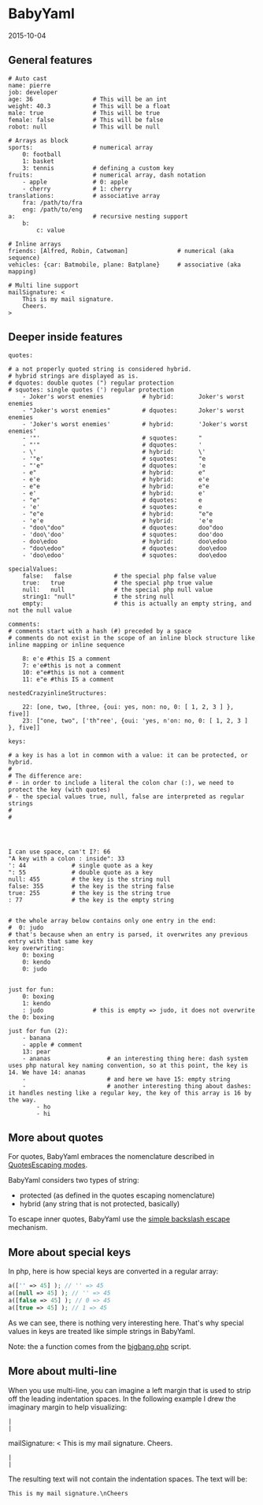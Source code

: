 BabyYaml 
==========================
2015-10-04



General features
-----------
    
    # Auto cast
    name: pierre
    job: developer          
    age: 36                 # This will be an int
    weight: 40.3            # This will be a float
    male: true              # This will be true
    female: false           # This will be false
    robot: null             # This will be null
    
    # Arrays as block
    sports:                 # numerical array
        0: football
        1: basket
        3: tennis           # defining a custom key
    fruits:                 # numerical array, dash notation
        - apple             # 0: apple
        - cherry            # 1: cherry
    translations:           # associative array
        fra: /path/to/fra
        eng: /path/to/eng
    a:                      # recursive nesting support
        b:
            c: value
            
    # Inline arrays
    friends: [Alfred, Robin, Catwoman]              # numerical (aka sequence)
    vehicles: {car: Batmobile, plane: Batplane}     # associative (aka mapping)
            
    # Multi line support
    mailSignature: <
        This is my mail signature.
        Cheers.                           
    >                    
    
    

Deeper inside features
------------------    

    quotes:
    
    # a not properly quoted string is considered hybrid.     
    # hybrid strings are displayed as is.
    # dquotes: double quotes (") regular protection     
    # squotes: single quotes (') regular protection         
        - Joker's worst enemies           # hybrid:       Joker's worst enemies 
        - "Joker's worst enemies"         # dquotes:      Joker's worst enemies
        - 'Joker's worst enemies'         # hybrid:       'Joker's worst enemies'
        - '"'                             # squotes:      "
        - "'"                             # dquotes:      '        
        - \'                              # hybrid:       \'        
        - '"e'                            # squotes:      "e
        - "'e"                            # dquotes:      'e 
        - e"                              # hybrid:       e"
        - e'e                             # hybrid:       e'e 
        - e"e                             # hybrid:       e"e
        - e'                              # hybrid:       e'
        - "e"                             # dquotes:      e
        - 'e'                             # squotes:      e  
        - "e"e                            # hybrid:       "e"e
        - 'e'e                            # hybrid:       'e'e
        - "doo\"doo"                      # dquotes:      doo"doo
        - 'doo\'doo'                      # squotes:      doo'doo
        - doo\edoo                        # hybrid:       doo\edoo
        - "doo\edoo"                      # dquotes:      doo\edoo
        - 'doo\edoo'                      # squotes:      doo\edoo
        
    specialValues:
        false:   false            # the special php false value
        true:   true              # the special php true value
        null:   null              # the special php null value
        string1: "null"           # the string null
        empty:                    # this is actually an empty string, and not the null value
        
    comments:
    # comments start with a hash (#) preceded by a space
    # comments do not exist in the scope of an inline block structure like inline mapping or inline sequence
        
        8: e'e #this IS a comment
        7: e'e#this is not a comment
        10: e"e#this is not a comment
        11: e"e #this IS a comment
        
    nestedCrazyinlineStructures:
        
        22: [one, two, [three, {oui: yes, non: no, 0: [ 1, 2, 3 ] }, five]]
        23: ["one, two", ['th"ree', {oui: 'yes, n'on: no, 0: [ 1, 2, 3 ] }, five]]
        
    keys:
    
    # a key is has a lot in common with a value: it can be protected, or hybrid.        
    # 
    # The difference are:
    # - in order to include a literal the colon char (:), we need to protect the key (with quotes) 
    # - the special values true, null, false are interpreted as regular strings 
    #  
    #  
     
    
    
    
    I can use space, can't I?: 66        
    "A key with a colon : inside": 33        
    ': 44             # single quote as a key     
    ": 55             # double quote as a key
    null: 455         # the key is the string null
    false: 355        # the key is the string false
    true: 255         # the key is the string true
    : 77              # the key is the empty string
                
                
    # the whole array below contains only one entry in the end: 
    #  0: judo
    # that's because when an entry is parsed, it overwrites any previous entry with that same key             
    key overwriting: 
        0: boxing
        0: kendo
        0: judo 
        
            
    just for fun:
        0: boxing   
        1: kendo
        : judo              # this is empty => judo, it does not overwrite the 0: boxing                 
                
    just for fun (2):
        - banana
        - apple # comment
        13: pear        
        - ananas                # an interesting thing here: dash system uses php natural key naming convention, so at this point, the key is 14. We have 14: ananas     
        -                       # and here we have 15: empty string                  
        -                       # another interesting thing about dashes: it handles nesting like a regular key, the key of this array is 16 by the way.
            - ho            
            - hi


    



More about quotes
------------------------

For quotes, BabyYaml embraces the nomenclature described in [QuotesEscaping modes](https://github.com/lingtalfi/universe/blob/master/planets/ConventionGuy/convention.quotesEscapingModes.eng.md). 

BabyYaml considers two types of string:

- protected         (as defined in the quotes escaping nomenclature)
- hybrid            (any string that is not protected, basically)


To escape inner quotes, BabyYaml use the [simple backslash escape](https://github.com/lingtalfi/universe/blob/master/planets/ConventionGuy/convention.quotesEscapingModes.eng.md) mechanism.





More about special keys 
-----------------------------

In php, here is how special keys are converted in a regular array:

```php
a(['' => 45] ); // '' => 45
a([null => 45] ); // '' => 45
a([false => 45] ); // 0 => 45
a([true => 45] ); // 1 => 45
```

As we can see, there is nothing very interesting here.
That's why special values in keys are treated like simple strings in BabyYaml. 

Note: the a function comes from the [bigbang.php]() script.



More about multi-line 
----------------------

When you use multi-line, you can imagine a left margin
that is used to strip off the leading indentation spaces.
In the following example I drew the imaginary margin to help visualizing: 
 
    |
    |
mailSignature: <
    This is my mail signature.
    Cheers.                           
>                    
    |
    |        
    
The resulting text will not contain the indentation spaces.
The text will be:

```
This is my mail signature.\nCheers     
```     

    
    
    
    